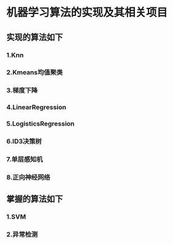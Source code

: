 # 机器学习算法的实现及其相关项目
## 实现的算法如下
### 1.Knn
### 2.Kmeans均值聚类
### 3.梯度下降
### 4.LinearRegression
### 5.LogisticsRegression
### 6.ID3决策树
### 7.单层感知机
### 8.正向神经网络
## 掌握的算法如下
### 1.SVM
### 2.异常检测
